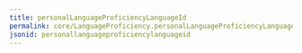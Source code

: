 ```yaml
---
title: personalLanguageProficiencyLanguageId
permalink: core/LanguageProficiency.personalLanguageProficiencyLanguageId.html
jsonid: personallanguageproficiencylanguageid
---
```


